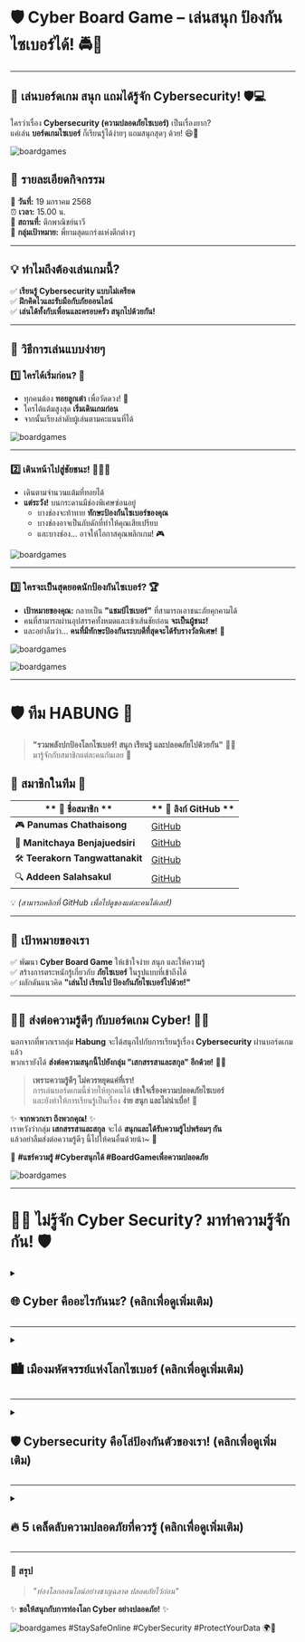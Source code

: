 # 🛡️ Cyber Board Game – เล่นสนุก ป้องกันไซเบอร์ได้! 🚔🎲 

---
## 🎲 เล่นบอร์ดเกม สนุก แถมได้รู้จัก Cybersecurity! 🛡️💻

ใครว่าเรื่อง **Cybersecurity (ความปลอดภัยไซเบอร์)** เป็นเรื่องยาก?  
แค่เล่น **บอร์ดเกมไซเบอร์** ก็เรียนรู้ได้ง่ายๆ แถมสนุกสุดๆ ด้วย! 😆🎉 

![boardgames](image/IMG_20250119_150531.jpg)

## 🎉 รายละเอียดกิจกรรม  

📅 **วันที่:** 19 มกราคม 2568  
⏰ **เวลา:** 15.00 น.  
📍 **สถานที่:** ตึกพาณิชย์นาวี  
🎯 **กลุ่มเป้าหมาย:** พี่ยามสุดแกร่งแห่งตึกต่างๆ

---

## 💡 ทำไมถึงต้องเล่นเกมนี้?  
✅ **เรียนรู้ Cybersecurity แบบไม่เครียด**  
✅ **ฝึกคิดไวและรับมือกับภัยออนไลน์**  
✅ **เล่นได้ทั้งกับเพื่อนและครอบครัว สนุกไปด้วยกัน!**

---

## 🎯 วิธีการเล่นแบบง่ายๆ  

### 1️⃣ ใครได้เริ่มก่อน? 🐰  
- ทุกคนต้อง **ทอยลูกเต๋า** เพื่อวัดดวง! 🎲  
- ใครได้แต้มสูงสุด **เริ่มเดินเกมก่อน**  
- จากนั้นเรียงลำดับผู้เล่นตามคะแนนที่ได้  

![boardgames](image/1739010073537.jpg)

---

### 2️⃣ เดินหน้าไปสู่ชัยชนะ! 🏃‍♂️💨  
- เดินตามจำนวนแต้มที่ทอยได้  
- **แต่ระวัง!** บนกระดานมีช่องพิเศษซ่อนอยู่  
  - บางช่องจะท้าทาย **ทักษะป้องกันไซเบอร์ของคุณ**  
  - บางช่องอาจเป็นกับดักที่ทำให้คุณเสียเปรียบ  
  - และบางช่อง… อาจให้โอกาสคุณพลิกเกม! 🎮

![boardgames](image/IMG_20250208_172919.jpg)

---

### 3️⃣ ใครจะเป็นสุดยอดนักป้องกันไซเบอร์? 🏆  
- **เป้าหมายของคุณ:** กลายเป็น **"แชมป์ไซเบอร์"** ที่สามารถเอาชนะภัยคุกคามได้  
- คนที่สามารถผ่านอุปสรรคทั้งหมดและเข้าเส้นชัยก่อน **จะเป็นผู้ชนะ!**  
- และอย่าลืมว่า… **คนที่มีทักษะป้องกันระบบดีที่สุดจะได้รับรางวัลพิเศษ!** 🎉

![boardgames](image/1739001707230.jpg)

![boardgames](image/1739001740692.jpg)

---

# 🛡️ ทีม **HABUNG** 🚀  

> **"รวมพลังปกป้องโลกไซเบอร์! สนุก เรียนรู้ และปลอดภัยไปด้วยกัน"** 🔐💡  
มารู้จักกับสมาชิกแต่ละคนกันเลย 🎉  

## 🌟 **สมาชิกในทีม** 🌟  

| ** 👤 ชื่อสมาชิก **                | ** 🔗 ลิงก์ GitHub **              |
|-------------------------------|-------------------------------|
| 🎮 **Panumas Chathaisong**     | [GitHub](https://panumastt1.github.io/boardgame)                   |
| 🎨 **Manitchaya Benjajuedsiri** | [GitHub](https://manitchaya2004.github.io/boardgame)                   |
| 🛠️ **Teerakorn Tangwattanakit** | [GitHub](#)                   |
| 🔍 **Addeen Salahsakul**       | [GitHub](https://itzdeenzxx.github.io/boardgame)                   |


💡 *(สามารถคลิกที่ GitHub เพื่อไปดูของแต่ละคนได้เลย!)*  

---

## 🎯 **เป้าหมายของเรา**  
✅ พัฒนา **Cyber Board Game** ให้เข้าใจง่าย สนุก และให้ความรู้  
✅ สร้างการตระหนักรู้เกี่ยวกับ **ภัยไซเบอร์** ในรูปแบบที่เข้าถึงได้  
✅ ผลักดันแนวคิด **"เล่นไป เรียนไป ป้องกันภัยไซเบอร์ไปด้วย!"**

---

## 🎲💡 ส่งต่อความรู้ดีๆ กับบอร์ดเกม Cyber! 🚀✨  

นอกจากที่พวกเรากลุ่ม **Habung** จะได้สนุกไปกับการเรียนรู้เรื่อง **Cybersecurity** ผ่านบอร์ดเกมแล้ว  
พวกเรายังได้ **ส่งต่อความสนุกนี้ไปยังกลุ่ม "เสกสรรสาและสกุล" อีกด้วย!** 🎁🎉  

> **เพราะความรู้ดีๆ ไม่ควรหยุดแค่ที่เรา!**  
> การเล่นบอร์ดเกมนี้ช่วยให้ทุกคนได้ **เข้าใจเรื่องความปลอดภัยไซเบอร์**  
> และยังทำให้การเรียนรู้เป็นเรื่อง **ง่าย สนุก และไม่น่าเบื่อ!** 🥳  

✨ **จากพวกเรา ถึงพวกคุณ!** ✨  
เราหวังว่ากลุ่ม **เสกสรรสาและสกุล** จะได้ **สนุกและได้รับความรู้ไปพร้อมๆ กัน**  
แล้วอย่าลืมส่งต่อความรู้ดีๆ นี้ไปให้คนอื่นด้วยน้า~ 💖  

💬 **#แชร์ความรู้ #Cyberสนุกได้ #BoardGameเพื่อความปลอดภัย**

![boardgames](image/IMG_20250119_150704.jpg)

---

# 👋🏻 ไม่รู้จัก Cyber Security? มาทำความรู้จักกัน! 🛡️

<details>
<summary><h2>🌐 Cyber คืออะไรกันนะ? (คลิกเพื่อดูเพิ่มเติม)</h2></summary>

> ### 💫 "โลกมหัศจรรย์ที่เราใช้งานทุกวัน!"

**Cyber** หรือ **โลกออนไลน์** คือพื้นที่ดิจิทัลที่เราใช้ในชีวิตประจำวัน เช่น...

| กิจกรรม | การใช้งาน |
|---------|-----------|
| 📱 โซเชียลมีเดีย | Facebook, Instagram, Twitter |
| 🎥 ความบันเทิง | YouTube, Netflix, TikTok |
| 🛒 ช้อปปิ้ง | Shopee, Lazada |
| 💬 แชท | Line, Messenger |

</details>

---

<details>
<summary><h2>🏙️ เมืองมหัศจรรย์แห่งโลกไซเบอร์ (คลิกเพื่อดูเพิ่มเติม)</h2></summary>

### 🌟 สิ่งที่มีในเมืองนี้
```
📄 ข้อมูลมากมาย
📰 ข่าวสารทันสมัย
🏃 ผู้คนจากทั่วโลก
```

### ⚠️ แต่ระวัง! อันตรายที่ซ่อนอยู่
| ภัยคุกคาม | ผลกระทบ |
|-----------|----------|
| 👾 แฮกเกอร์ | ขโมยข้อมูลส่วนตัว |
| 🎣 ฟิชชิ่ง | หลอกให้กรอกข้อมูล |
| 🦠 มัลแวร์ | ทำให้อุปกรณ์เสียหาย |

</details>

---

<details>
<summary><h2>🛡️ Cybersecurity คือโล่ป้องกันตัวของเรา! (คลิกเพื่อดูเพิ่มเติม)</h2></summary>

### 🎯 ประโยชน์ของ Cybersecurity

> *"เกราะป้องกันตัวในโลกออนไลน์"*

#### ช่วยให้เรา...
- 🔒 **ปกป้องข้อมูลส่วนตัว**
- 🛡️ **ป้องกันไวรัสและมัลแวร์**
- ✨ **ท่องโลกออนไลน์อย่างปลอดภัย**

</details>

---

<details>
<summary><h2>🔥 5 เคล็ดลับความปลอดภัยที่ควรรู้ (คลิกเพื่อดูเพิ่มเติม)</h2></summary>

### 💡 Tips ง่ายๆ ที่ทำได้เลย!

1. **🔑 รหัสผ่านต้องแน่น!**
   ```
   ✓ ผสมตัวอักษร ตัวเลข สัญลักษณ์
   ✓ ไม่ใช้รหัสซ้ำ
   ✓ เปลี่ยนรหัสเป็นประจำ
   ```

2. **📱 เปิด 2FA ไว้**
   ```
   ✓ ยืนยันตัวตน 2 ขั้นตอน
   ✓ ป้องกันการแฮก
   ```

3. **🔍 ระวังลิงก์แปลกๆ**
   ```
   ✓ ตรวจสอบ URL ให้ดี
   ✓ ไม่กดลิงก์ที่น่าสงสัย
   ```

4. **🔄 อัปเดตเป็นประจำ**
   ```
   ✓ อัปเดตระบบและแอพ
   ✓ ติดตั้งโปรแกรมป้องกันไวรัส
   ```

5. **🤐 ระวังข้อมูลส่วนตัว**
   ```
   ✓ ไม่แชร์ข้อมูลสำคัญ
   ✓ ตั้งค่าความเป็นส่วนตัว
   ```

</details>

---

### 🌈 สรุป
> *"ท่องโลกออนไลน์อย่างชาญฉลาด ปลอดภัยไว้ก่อน"*

✨ **ขอให้สนุกกับการท่องโลก Cyber อย่างปลอดภัย!** ✨

![boardgames](image/IMG_20250208_201018.jpg)
#StaySafeOnline #CyberSecurity #ProtectYourData 🌍💖
